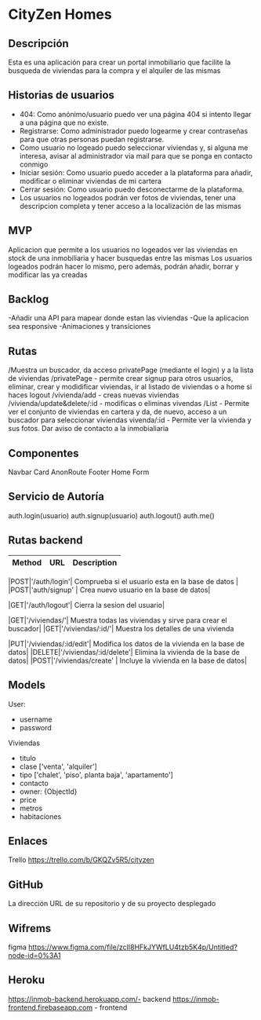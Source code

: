 # CityZen Homes

## Descripción

Esta es una aplicación para crear un portal inmobiliario que facilite la busqueda de viviendas para la compra y el alquiler de las mismas

## Historias de usuarios

- 404: Como anónimo/usuario puedo ver una página 404 si intento llegar a una página que no existe.
- Registrarse: Como administrador puedo logearme y crear contraseñas para que otras personas puedan registrarse.
- Como usuario no logeado puedo seleccionar viviendas y, si alguna me interesa, avisar al administrador via mail para que se ponga en contacto conmigo
- Iniciar sesión: Como usuario puedo acceder a la plataforma para añadir, modificar o eliminar viviendas de mi cartera
- Cerrar sesión: Como usuario puedo desconectarme de la plataforma.
- Los usuarios no logeados podrán ver fotos de viviendas, tener una descripcion completa y tener acceso a la localización de las mismas

## MVP

Aplicacion que permite a los usuarios no logeados ver las viviendas en stock de una inmobiliaria y hacer busquedas entre las mismas
Los usuarios logeados podrán hacer lo mismo, pero además, podrán añadir, borrar y modificar las ya creadas

## Backlog

-Añadir una API para mapear donde estan las viviendas
-Que la aplicacion sea responsive
-Animaciones y transiciones

## Rutas

/Muestra un buscador, da acceso privatePage (mediante el login) y a la lista de viviendas
/privatePage - permite crear signup para otros usuarios, eliminar, crear y modidificar viviendas, ir al listado de viviendas o a home si haces logout
/vivienda/add - creas nuevas viviendas
/vivienda/update&delete/:id - modificas o eliminas vivendas
/List - Permite ver el conjunto de viviendas en cartera y da, de nuevo, acceso a un buscador para seleccionar viviendas 
vivenda/:id - Permite ver la vivienda y sus fotos. Dar aviso de contacto a la inmobialiaria

## Componentes

Navbar
Card
AnonRoute
Footer
Home
Form

## Servicio de Autoría

auth.login(usuario)
auth.signup(usuario)
auth.logout()
auth.me()

## Rutas backend

|Method|URL|Description|
|------|---|-----------|

|POST|'/auth/login'| Comprueba si el usuario esta en la base de datos |
|POST|'auth/signup' | Crea nuevo usuario en la base de datos|

|GET|'/auth/logout'| Cierra la sesion del usuario|

|GET|'/viviendas/'| Muestra todas las viviendas y sirve para crear el buscador|
|GET|'/viviendas/:id/'| Muestra los detalles de una vivienda

|PUT|'/viviendas/:id/edit'| Modifica los datos de la vivienda en la base de datos|
|DELETE|'/viviendas/:id/delete'| Elimina la vivienda de la base de datos|
|POST|'/viviendas/create' | Incluye la vivienda en la base de datos|

## Models

User: 
- username
- password

Viviendas
- titulo
- clase ['venta', 'alquiler']
- tipo ['chalet', 'piso', planta baja', 'apartamento']
- contacto
- owner: {ObjectId}
- price
- metros
- habitaciones

## Enlaces
Trello
https://trello.com/b/GKQZv5R5/cityzen

## GitHub
La dirección URL de su repositorio y de su proyecto desplegado

## Wifrems
figma
https://www.figma.com/file/zcIl8HFkJYWfLU4tzb5K4p/Untitled?node-id=0%3A1

## Heroku
https://inmob-backend.herokuapp.com/- backend
https://inmob-frontend.firebaseapp.com - frontend


